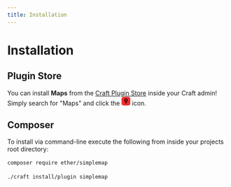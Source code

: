 ```yaml
---
title: Installation
---
```


# Installation

## Plugin Store

You can install **Maps** from the [Craft Plugin Store](https://plugins.craftcms.com/simplemap)
inside your Craft admin! Simply search for "Maps" and click the 
<img src="icon.svg" style="dispay:inline;width:20px;height:20px" /> icon.
 
## Composer

To install via command-line execute the following from inside your projects root
directory:

```shell script
composer require ether/simplemap

./craft install/plugin simplemap
```

